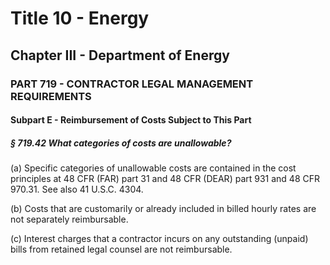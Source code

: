 
# Title 10 - Energy
## Chapter III - Department of Energy
### PART 719 - CONTRACTOR LEGAL MANAGEMENT REQUIREMENTS
#### Subpart E - Reimbursement of Costs Subject to This Part
##### § 719.42 What categories of costs are unallowable?

(a) Specific categories of unallowable costs are contained in the cost principles at 48 CFR (FAR) part 31 and 48 CFR (DEAR) part 931 and 48 CFR 970.31. See also 41 U.S.C. 4304.

(b) Costs that are customarily or already included in billed hourly rates are not separately reimbursable.

(c) Interest charges that a contractor incurs on any outstanding (unpaid) bills from retained legal counsel are not reimbursable.
